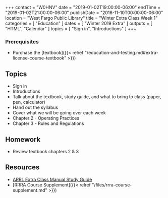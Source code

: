 +++
contact = "W0HNV"
date = "2019-01-02T19:00:00-06:00"
endTime = "2019-01-02T21:00:00-06:00"
publishDate = "2016-11-10T00:00:00-06:00"
location = "West Fargo Public Library"
title = "Winter Extra Class Week 1"
categories = [ "Education" ]
dates = [ "Winter 2019 Extra" ]
outputs = [ "HTML", "Calendar" ]
topics = [ "Sign in", "Introductions" ]
+++
### Prerequisites

* Purchase the [textbook]({{< relref "/education-and-testing.md#extra-license-course-textbook" >}})

## Topics

* Sign in
* Introductions
* Talk about the textbook, study guide, and what to bring to class (paper, pen, calculator)
* Hand out the syllabus
* Cover what we will be going over each week
* Chapter 2 - Operating Practices
* Chapter 3 - Rules and Regulations

## Homework

* Review textbook chapters 2 & 3

## Resources

* [ARRL Extra Class Manual Study Guide](http://www.arrl.org/files/file/Extra%20Class%20License%20Manual/ECLM%2011th%20edition/ECLM%202016%20Studyguide.pdf)
* [RRRA Course Supplement]({{< relref "/files/rrra-course-supplement.md" >}})
